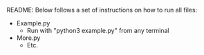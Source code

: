 README: Below follows a set of instructions on how to run all files:
* Example.py
  * Run with "python3 example.py" from any terminal
* More.py
  * Etc.

